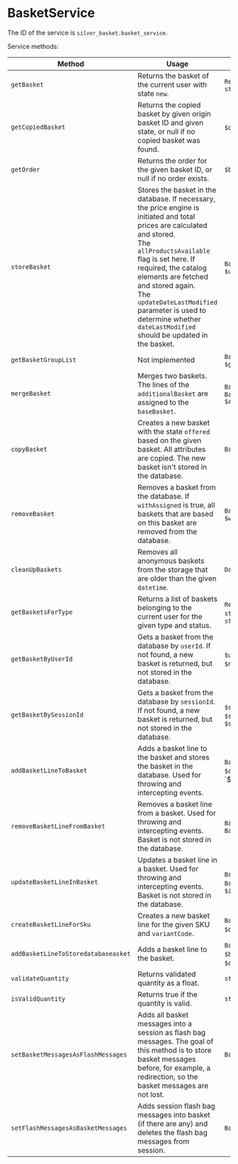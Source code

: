 # BasketService

The ID of the service is `silver_basket.basket_service`.

Service methods:

|Method|Usage|Parameters|Return|
|--- |--- |--- |--- |
|`getBasket`|Returns the basket of the current user with state `new`.|`Request $request`, `string $state`|Basket|
|`getCopiedBasket`|Returns the copied basket by given origin basket ID and given state, or null if no copied basket was found.|`$originId`, `$state`|Basket or null|
|`getOrder`|Returns the order for the given basket ID, or null if no order exists.|`$basketId`|Basket or null|
|`storeBasket`|Stores the basket in the database. If necessary, the price engine is initiated and total prices are calculated and stored.</br>The `allProductsAvailable` flag is set here. If required, the catalog elements are fetched and stored again.</br>The `updateDateLastModified` parameter is used to determine whether `dateLastModified` should be updated in the basket.|`Basket $basket`, `$updateDateLastModified`|Basket - stored $basket|
|`getBasketGroupList`|Not implemented|`Basket $basket`, `$groupType`|array - a list of used codes|
|`mergeBasket`|Merges two baskets. The lines of the `additionalBasket` are assigned to the `baseBasket`.|`Basket $baseBasket`, `Basket $additionalBasket`|Basket - merged basket|
|`copyBasket`|Creates a new basket with the state `offered` based on the given basket. All attributes are copied. The new basket isn't stored in the database.|`Basket $originBasket`|Basket - copied basket|
|`removeBasket`|Removes a basket from the database. If `withAssigned` is true, all baskets that are based on this basket are removed from the database.|`Basket $basket`, `$withAssigned`||
|`cleanUpBaskets`|Removes all anonymous baskets from the storage that are older than the given `datetime`.|`Datetime $datetime`|int - a count of the removed baskets</br>in failure null|
|`getBasketsForType`|Returns a list of baskets belonging to the current user for the given type and status.|`Request $request`, `string $basketType`, `string $state`|Basket[]|
|`getBasketByUserId`|Gets a basket from the database by `userId`. If not found, a new basket is returned, but not stored in the database.|`$userId`, `$type`, `$state`, `$name`, `$splittingCode`|Basket - found or new basket|
|`getBasketBySessionId`|Gets a basket from the database by `sessionId`. If not found, a new basket is returned, but not stored in the database.|`$sessionId`, `$type`, `$state`, `$name`, `$splittingCode`|Basket - found or new basket|
|`addBasketLineToBasket`|Adds a basket line to the basket and stores the basket in the database. Used for throwing and intercepting events.|`Basket $basket`, `$sku`, `$quantity`, `$variantCode||
|`removeBasketLineFromBasket`|Removes a basket line from a basket. Used for throwing and intercepting events. Basket is not stored in the database.|`Basket $basket`, `BasketLine $basketLine`||
|`updateBasketLineInBasket`|Updates a basket line in a basket. Used for throwing and intercepting events. Basket is not stored in the database.|`Basket $basket`, `BasketLine $basketLine`, `$increase`||
|`createBasketLineForSku`|Creates a new basket line for the given SKU and `variantCode`.|`Basket $basket`, `$sku`, `$quantity`, `$variantCode`|BasketLine|
|`addBasketLineToStoredatabaseasket`|Adds a basket line to the basket.|`Basket $basket`, `$basketType`, `$sku`, `$quantity`, `null|string $variantCode`, `null|array $dataMap`||
|`validateQuantity`|Returns validated quantity as a float.|`string $quantity`|float|string|
|`isValidQuantity`|Returns true if the quantity is valid.|`string $quantity`|bool|
|`setBasketMessagesAsFlashMessages`|Adds all basket messages into a session as flash bag messages. The goal of this method is to store basket messages before, for example, a redirection, so the basket messages are not lost.|`Basket $basket`|void|
|`setFlashMessagesAsBasketMessages`|Adds session flash bag messages into basket (if there are any) and deletes the flash bag messages from session.|`Basket $basket`|void|
